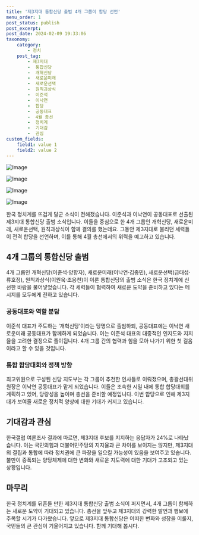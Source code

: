 ```yaml
---
title: '제3지대 통합신당 출범 4개 그룹이 합당 선언'
menu_order: 1
post_status: publish
post_excerpt: 
post_date: 2024-02-09 19:33:06
taxonomy:
    category:
        - 정치
    post_tag:
        - 제3지대
        -  통합신당
        -  개혁신당
        -  새로운미래
        -  새로운선택
        -  원칙과상식
        -  이준석
        -  이낙연
        -  합당
        -  공동대표
        -  4월 총선
        -  정치계
        -  기대감
        -  관심
custom_fields:
    field1: value 1
    field2: value 2
---
```


![Image](https://imgnews.pstatic.net/image/023/2024/02/09/0003815970_001_20240209172201048.jpg?type=w647)

![Image](https://imgnews.pstatic.net/image/023/2024/02/09/0003815970_002_20240209172201126.jpg?type=w647)

![Image](https://imgnews.pstatic.net/image/023/2024/02/09/0003815970_003_20240209172201194.jpg?type=w647)

![Image](https://imgnews.pstatic.net/image/023/2024/02/09/0003815970_004_20240209172201259.jpg?type=w647)

한국 정치계를 뜨겁게 달군 소식이 전해졌습니다. 이준석과 이낙연이 공동대표로 선출된 제3지대 통합신당 출범 소식입니다. 이들을 중심으로 한 4개 그룹인 개혁신당, 새로운미래, 새로운선택, 원칙과상식이 함께 결의를 했는데요. 그동안 제3지대로 불리던 세력들이 전격 합당을 선언하며, 이를 통해 4월 총선에서의 위력을 예고하고 있습니다.
## 4개 그룹의 통합신당 출범
4개 그룹인 개혁신당(이준석·양향자), 새로운미래(이낙연·김종민), 새로운선택(금태섭·류호정), 원칙과상식(이원욱·조응천)이 이룬 통합신당의 출범 소식은 한국 정치계에 신선한 바람을 불어넣었습니다. 각 세력들이 협력하여 새로운 도약을 준비하고 있다는 메시지를 모두에게 전하고 있습니다. 
### 공동대표와 역할 분담
이준석 대표가 주도하는 ‘개혁신당’이라는 당명으로 출범하되, 공동대표에는 이낙연 새로운미래 공동대표가 함께하게 되었습니다. 이는 이준석 대표의 대중적인 인지도와 지지율을 고려한 결정으로 풀이됩니다. 4개 그룹 간의 협력과 힘을 모아 나가기 위한 첫 걸음이라고 할 수 있을 것입니다.
### 통합 합당대회와 정책 방향
최고위원으로 구성된 신당 지도부는 각 그룹이 추천한 인사들로 이뤄졌으며, 총괄선대위원장은 이낙연 공동대표가 맡게 되었습니다. 이들은 조속한 시일 내에 통합 합당대회를 계획하고 있어, 당량성을 높이며 총선을 준비할 예정입니다. 이번 합당으로 인해 제3지대가 보여줄 새로운 정치적 양상에 대한 기대가 커지고 있습니다.
## 기대감과 관심
한국갤럽 여론조사 결과에 따르면, 제3지대 후보를 지지하는 응답자가 24%로 나타났습니다. 이는 국민의힘과 더불어민주당의 지지율과 큰 차이를 보이지는 않지만, 제3지대의 결집과 통합에 따라 정치권에 큰 파장을 일으킬 가능성이 있음을 보여주고 있습니다. 불만이 증폭되는 양당체제에 대한 변화와 새로운 지도력에 대한 기대가 고조되고 있는 상황입니다.
## 마무리
한국 정치계를 뒤흔들 만한 제3지대 통합신당 출범 소식이 퍼지면서, 4개 그룹이 함께하는 새로운 도약이 기대되고 있습니다. 총선을 앞두고 제3지대의 강력한 발언과 행보에 주목할 시기가 다가왔습니다. 앞으로 제3지대 통합신당은 어떠한 변화와 성장을 이룰지, 국민들의 큰 관심이 기울어지고 있습니다. 함께 기대해 봅시다.
